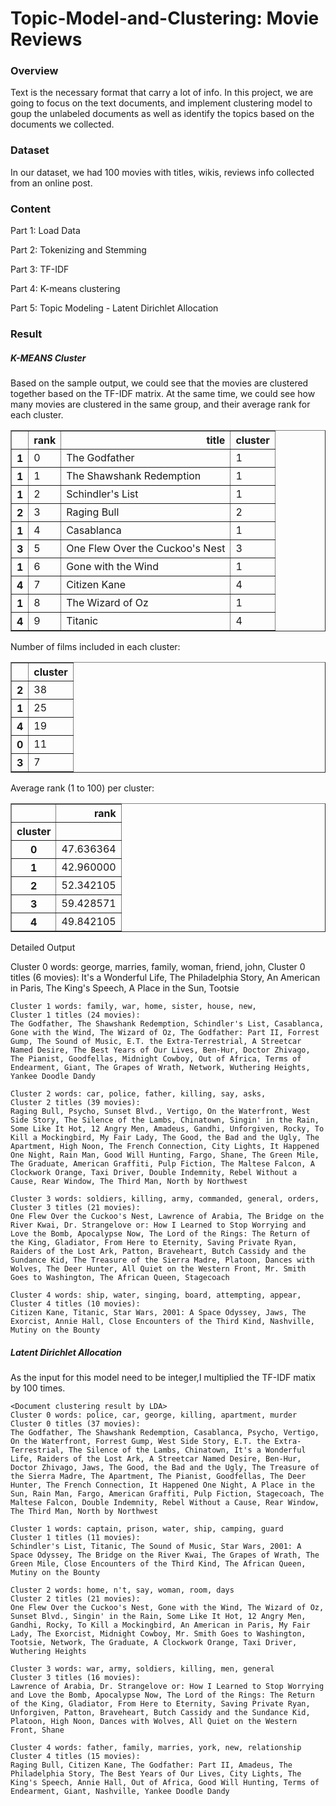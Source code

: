 # Topic-Model-and-Clustering: Movie Reviews

### Overview

Text is the necessary format that carry a lot of info. In this project, we are going to focus on the text documents, and implement clustering model to goup the unlabeled documents as well as identify the topics based on the documents we collected.

### Dataset

In our dataset, we had 100 movies with titles, wikis, reviews info collected from an online post.

### Content

Part 1: Load Data

Part 2: Tokenizing and Stemming

Part 3: TF-IDF

Part 4: K-means clustering

Part 5: Topic Modeling - Latent Dirichlet Allocation

### Result

##### K-MEANS Cluster

Based on the sample output, we could see that the movies are clustered together based on the TF-IDF matrix.
At the same time, we could see how many movies are clustered in the same group, and their average rank for each cluster.

<div>

<table border="1" class="dataframe">
  <thead>
    <tr style="text-align: right;">
      <th></th>
      <th>rank</th>
      <th>title</th>
      <th>cluster</th>
    </tr>
  </thead>
  <tbody>
    <tr>
      <th>1</th>
      <td>0</td>
      <td>The Godfather</td>
      <td>1</td>
    </tr>
    <tr>
      <th>1</th>
      <td>1</td>
      <td>The Shawshank Redemption</td>
      <td>1</td>
    </tr>
    <tr>
      <th>1</th>
      <td>2</td>
      <td>Schindler's List</td>
      <td>1</td>
    </tr>
    <tr>
      <th>2</th>
      <td>3</td>
      <td>Raging Bull</td>
      <td>2</td>
    </tr>
    <tr>
      <th>1</th>
      <td>4</td>
      <td>Casablanca</td>
      <td>1</td>
    </tr>
    <tr>
      <th>3</th>
      <td>5</td>
      <td>One Flew Over the Cuckoo's Nest</td>
      <td>3</td>
    </tr>
    <tr>
      <th>1</th>
      <td>6</td>
      <td>Gone with the Wind</td>
      <td>1</td>
    </tr>
    <tr>
      <th>4</th>
      <td>7</td>
      <td>Citizen Kane</td>
      <td>4</td>
    </tr>
    <tr>
      <th>1</th>
      <td>8</td>
      <td>The Wizard of Oz</td>
      <td>1</td>
    </tr>
    <tr>
      <th>4</th>
      <td>9</td>
      <td>Titanic</td>
      <td>4</td>
    </tr>
  </tbody>
</table>
</div>


Number of films included in each cluster:


<div>

<table border="1" class="dataframe">
  <thead>
    <tr style="text-align: right;">
      <th></th>
      <th>cluster</th>
    </tr>
  </thead>
  <tbody>
    <tr>
      <th>2</th>
      <td>38</td>
    </tr>
    <tr>
      <th>1</th>
      <td>25</td>
    </tr>
    <tr>
      <th>4</th>
      <td>19</td>
    </tr>
    <tr>
      <th>0</th>
      <td>11</td>
    </tr>
    <tr>
      <th>3</th>
      <td>7</td>
    </tr>
  </tbody>
</table>
</div>

 Average rank (1 to 100) per cluster:

<table border="1" class="dataframe">
  <thead>
    <tr style="text-align: right;">
      <th></th>
      <th>rank</th>
    </tr>
    <tr>
      <th>cluster</th>
      <th></th>
    </tr>
  </thead>
  <tbody>
    <tr>
      <th>0</th>
      <td>47.636364</td>
    </tr>
    <tr>
      <th>1</th>
      <td>42.960000</td>
    </tr>
    <tr>
      <th>2</th>
      <td>52.342105</td>
    </tr>
    <tr>
      <th>3</th>
      <td>59.428571</td>
    </tr>
    <tr>
      <th>4</th>
      <td>49.842105</td>
    </tr>
  </tbody>
</table>

Detailed Output

  <Document clustering result by K-means>
    Cluster 0 words: george, marries, family, woman, friend, john,
    Cluster 0 titles (6 movies): 
    It's a Wonderful Life, The Philadelphia Story, An American in Paris, The King's Speech, A Place in the Sun, Tootsie
    
    Cluster 1 words: family, war, home, sister, house, new,
    Cluster 1 titles (24 movies): 
    The Godfather, The Shawshank Redemption, Schindler's List, Casablanca, Gone with the Wind, The Wizard of Oz, The Godfather: Part II, Forrest Gump, The Sound of Music, E.T. the Extra-Terrestrial, A Streetcar Named Desire, The Best Years of Our Lives, Ben-Hur, Doctor Zhivago, The Pianist, Goodfellas, Midnight Cowboy, Out of Africa, Terms of Endearment, Giant, The Grapes of Wrath, Network, Wuthering Heights, Yankee Doodle Dandy
    
    Cluster 2 words: car, police, father, killing, say, asks,
    Cluster 2 titles (39 movies): 
    Raging Bull, Psycho, Sunset Blvd., Vertigo, On the Waterfront, West Side Story, The Silence of the Lambs, Chinatown, Singin' in the Rain, Some Like It Hot, 12 Angry Men, Amadeus, Gandhi, Unforgiven, Rocky, To Kill a Mockingbird, My Fair Lady, The Good, the Bad and the Ugly, The Apartment, High Noon, The French Connection, City Lights, It Happened One Night, Rain Man, Good Will Hunting, Fargo, Shane, The Green Mile, The Graduate, American Graffiti, Pulp Fiction, The Maltese Falcon, A Clockwork Orange, Taxi Driver, Double Indemnity, Rebel Without a Cause, Rear Window, The Third Man, North by Northwest
    
    Cluster 3 words: soldiers, killing, army, commanded, general, orders,
    Cluster 3 titles (21 movies): 
    One Flew Over the Cuckoo's Nest, Lawrence of Arabia, The Bridge on the River Kwai, Dr. Strangelove or: How I Learned to Stop Worrying and Love the Bomb, Apocalypse Now, The Lord of the Rings: The Return of the King, Gladiator, From Here to Eternity, Saving Private Ryan, Raiders of the Lost Ark, Patton, Braveheart, Butch Cassidy and the Sundance Kid, The Treasure of the Sierra Madre, Platoon, Dances with Wolves, The Deer Hunter, All Quiet on the Western Front, Mr. Smith Goes to Washington, The African Queen, Stagecoach
    
    Cluster 4 words: ship, water, singing, board, attempting, appear,
    Cluster 4 titles (10 movies): 
    Citizen Kane, Titanic, Star Wars, 2001: A Space Odyssey, Jaws, The Exorcist, Annie Hall, Close Encounters of the Third Kind, Nashville, Mutiny on the Bounty
    
 
 
##### Latent Dirichlet Allocation

As the input for this model need to be integer,I multiplied the TF-IDF matix by 100 times.


    <Document clustering result by LDA>
    Cluster 0 words: police, car, george, killing, apartment, murder
    Cluster 0 titles (37 movies): 
    The Godfather, The Shawshank Redemption, Casablanca, Psycho, Vertigo, On the Waterfront, Forrest Gump, West Side Story, E.T. the Extra-Terrestrial, The Silence of the Lambs, Chinatown, It's a Wonderful Life, Raiders of the Lost Ark, A Streetcar Named Desire, Ben-Hur, Doctor Zhivago, Jaws, The Good, the Bad and the Ugly, The Treasure of the Sierra Madre, The Apartment, The Pianist, Goodfellas, The Deer Hunter, The French Connection, It Happened One Night, A Place in the Sun, Rain Man, Fargo, American Graffiti, Pulp Fiction, Stagecoach, The Maltese Falcon, Double Indemnity, Rebel Without a Cause, Rear Window, The Third Man, North by Northwest
    
    Cluster 1 words: captain, prison, water, ship, camping, guard
    Cluster 1 titles (11 movies): 
    Schindler's List, Titanic, The Sound of Music, Star Wars, 2001: A Space Odyssey, The Bridge on the River Kwai, The Grapes of Wrath, The Green Mile, Close Encounters of the Third Kind, The African Queen, Mutiny on the Bounty
    
    Cluster 2 words: home, n't, say, woman, room, days
    Cluster 2 titles (21 movies): 
    One Flew Over the Cuckoo's Nest, Gone with the Wind, The Wizard of Oz, Sunset Blvd., Singin' in the Rain, Some Like It Hot, 12 Angry Men, Gandhi, Rocky, To Kill a Mockingbird, An American in Paris, My Fair Lady, The Exorcist, Midnight Cowboy, Mr. Smith Goes to Washington, Tootsie, Network, The Graduate, A Clockwork Orange, Taxi Driver, Wuthering Heights
    
    Cluster 3 words: war, army, soldiers, killing, men, general
    Cluster 3 titles (16 movies): 
    Lawrence of Arabia, Dr. Strangelove or: How I Learned to Stop Worrying and Love the Bomb, Apocalypse Now, The Lord of the Rings: The Return of the King, Gladiator, From Here to Eternity, Saving Private Ryan, Unforgiven, Patton, Braveheart, Butch Cassidy and the Sundance Kid, Platoon, High Noon, Dances with Wolves, All Quiet on the Western Front, Shane
    
    Cluster 4 words: father, family, marries, york, new, relationship
    Cluster 4 titles (15 movies): 
    Raging Bull, Citizen Kane, The Godfather: Part II, Amadeus, The Philadelphia Story, The Best Years of Our Lives, City Lights, The King's Speech, Annie Hall, Out of Africa, Good Will Hunting, Terms of Endearment, Giant, Nashville, Yankee Doodle Dandy






